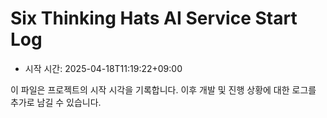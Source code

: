 # Six Thinking Hats AI Service Start Log

- 시작 시간: 2025-04-18T11:19:22+09:00

이 파일은 프로젝트의 시작 시각을 기록합니다. 이후 개발 및 진행 상황에 대한 로그를 추가로 남길 수 있습니다.
